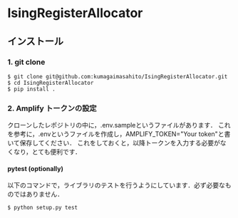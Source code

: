 # IsingRegisterAllocator

## インストール
### 1. git clone
```
$ git clone git@github.com:kumagaimasahito/IsingRegisterAllocator.git
$ cd IsingRegisterAllocator
$ pip install .
```

### 2. Amplify トークンの設定
クローンしたレポジトリの中に，.env.sampleというファイルがあります．
これを参考に，.envというファイルを作成し，AMPLIFY_TOKEN="Your token"と書いて保存してください．
これをしておくと，以降トークンを入力する必要がなくなり，とても便利です．

#### pytest (optionally)
以下のコマンドで，ライブラリのテストを行うようにしています．必ず必要なものではありません．
```
$ python setup.py test
```

